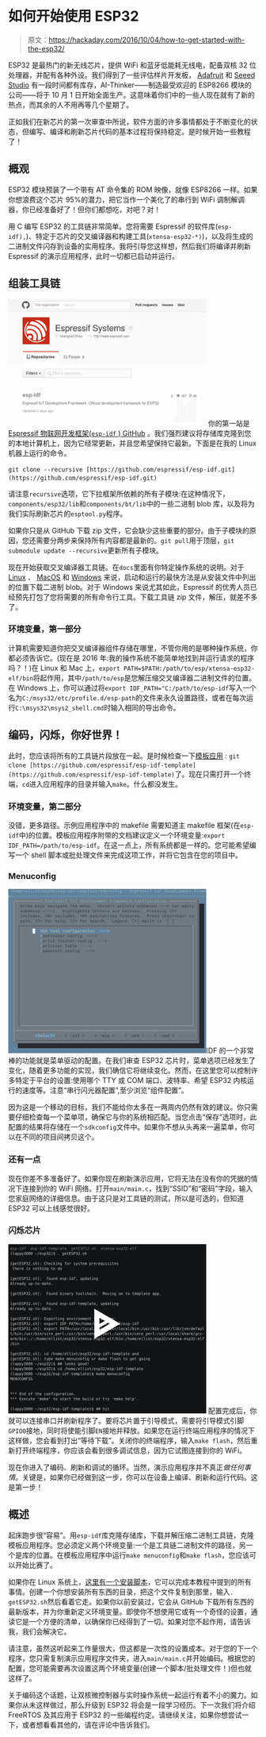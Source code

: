 # 如何开始使用 ESP32

> 原文：<https://hackaday.com/2016/10/04/how-to-get-started-with-the-esp32/>

ESP32 是最热门的新无线芯片，提供 WiFi 和蓝牙低能耗无线电，配备双核 32 位处理器，并配有各种外设。我们得到了一些评估样片开发板， [Adafruit](https://www.adafruit.com/product/3269) 和 [Seeed Studio](https://www.seeedstudio.com/ESP3212-Wifi-Bluetooth-Combo-Module-p-2706.html) 有一段时间都有库存，AI-Thinker——制造最受欢迎的 ESP8266 模块的公司——将于 10 月 1 日开始全面生产。这意味着你们中的一些人现在就有了新的热点，而其余的人不用再等几个星期了。

正如我们在新芯片的第一次审查中所说，软件方面的许多事情都处于不断变化的状态，但编写、编译和刷新芯片代码的基本过程将保持稳定。是时候开始一些教程了！

## 概观

ESP32 模块预装了一个带有 AT 命令集的 ROM 映像，就像 ESP8266 一样。如果你想浪费这个芯片 95%的潜力，把它当作一个美化了的串行到 WiFi 调制解调器，你已经准备好了！但你们都想吃，对吧？对！

用 C 编写 ESP32 的工具链非常简单。您将需要 Espressif 的软件库(`esp-idf),`)、特定于芯片的交叉编译器和构建工具(`xtensa-esp32-*)`)，以及将生成的二进制文件闪存到设备的实用程序。我将引导您这样想，然后我们将编译并刷新 Espressif 的演示应用程序，此时一切都已启动并运行。

## 组装工具链

[![esp32-repo](img/d68d64c7e0e176b7b03d44f315d20131.png)](https://hackaday.com/wp-content/uploads/2016/10/esp32-repo.png) 你的第一站是 [Espressif 物联网开发框架(`esp-idf` ) GitHub](https://github.com/espressif/esp-idf) 。我们强烈建议将存储库克隆到您的本地计算机上，因为它经常更新，并且您希望保持它最新。下面是在我的 Linux 机器上运行的命令。

`git clone --recursive [https://github.com/espressif/esp-idf.git](https://github.com/espressif/esp-idf.git)`

请注意`recursive`选项，它下拉框架所依赖的所有子模块:在这种情况下，`components/esp32/lib`和`components/bt/lib`中的一些二进制 blob 库，以及将为我们实际刷新芯片的`esptool.py`程序。

如果你只是从 GitHub 下载 zip 文件，它会缺少这些重要的部分。由于子模块的原因，您还需要分两步来保持所有内容都是最新的。`git pull`用于顶层，`git submodule update --recursive`更新所有子模块。

现在开始获取交叉编译器工具链。在`docs`里面有你特定操作系统的说明。对于 [Linux](https://github.com/espressif/esp-idf/blob/master/docs/linux-setup.rst) 、 [MacOS](https://github.com/espressif/esp-idf/blob/master/docs/macos-setup.rst) 和 [Windows](https://github.com/espressif/esp-idf/blob/master/docs/windows-setup.rst) 来说，启动和运行的最快方法是从安装文件中列出的位置下载二进制 blob。对于 Windows 来说尤其如此，Espressif 的优秀人员已经预先打包了您将需要的所有命令行工具。下载工具链 zip 文件，解压，就差不多了。

### 环境变量，第一部分

计算机需要知道你把交叉编译器组件存储在哪里，不管你用的是哪种操作系统，你都必须告诉它。(现在是 2016 年:我的操作系统不能简单地找到并运行请求的程序吗？！)在 Linux 和 Mac 上，`export PATH=$PATH:/path/to/esp/xtensa-esp32-elf/bin`将起作用，其中`/path/to/esp`是您解压缩交叉编译器二进制文件的位置。在 Windows 上，你可以通过将`export IDF_PATH="C:/path/to/esp-idf`写入一个名为`C:/msys32/etc/profile.d/esp-path`的文件来永久设置路径，或者在每次运行`C:\msys32\msys2_shell.cmd`时输入相同的导出命令。

## 编码，闪烁，你好世界！

此时，您应该将所有的工具链片段放在一起。是时候检查一下[模板应用](https://github.com/espressif/esp-idf-template) : `git clone [https://github.com/espressif/esp-idf-template](https://github.com/espressif/esp-idf-template)`了。现在只需打开一个终端，`cd`进入应用程序的目录并输入`make`。什么都没发生。

### 环境变量，第二部分

没错，更多路径。示例应用程序中的 makefile 需要知道主 makefile 框架(在`esp-idf`中)的位置。模板应用程序附带的文档建议定义一个环境变量:`export IDF_PATH=/path/to/esp-idf`。在这一点上，所有系统都是一样的。您可能希望编写一个 shell 脚本或批处理文件来完成这项工作，并将它包含在您的项目中。

### Menuconfig

[![esp32-menuconfig](img/93b59e8abdc68955c437ba0ae29b71c9.png)](https://hackaday.com/wp-content/uploads/2016/10/esp32-menuconfig.png)IDF 的一个非常棒的功能就是菜单驱动的配置。在我们审查 ESP32 芯片时，菜单选项已经发生了变化，随着更多功能的实现，我们确信它将继续变化。然而，在这里您可以控制许多特定于平台的设置:使用哪个 TTY 或 COM 端口、波特率、希望 ESP32 内核运行的速度等。注意“串行闪光器配置”,至少浏览“组件配置”。

因为这是一个移动的目标，我们不能给你太多在一两周内仍然有效的建议。你只需要仔细检查每一个菜单项，确保它与你的系统相匹配。当您点击“保存”选项时，此配置的结果将存储在一个`sdkconfig`文件中。如果你不想从头再来一遍菜单，你可以在不同的项目间拷贝这个。

### 还有一点

现在你差不多准备好了。如果你现在刷新演示应用，它将无法在没有你的凭据的情况下连接到你的 WiFi 网络。打开`main/main.c`，找到“SSID”和“密码”字段，输入您家庭网络的详细信息。由于这只是对工具链的测试，所以是可选的，但知道 ESP32 可以上线感觉很好。

### 闪烁芯片

[![763sd4c5rglqwhctcxn88s7qg](img/e9958aadf99230a3d5ad669c4cde377d.png)](https://asciinema.org/a/763sd4c5rglqwhctcxn88s7qg) 配置完成后，你就可以连接串口并刷新程序了。要将芯片置于引导模式，需要将引导模式引脚`GPIO0`接地，同时将使能引脚`EN`接地并释放。如果您在运行终端应用程序的情况下这样做，您会看到打出“等待下载”。关闭你的终端程序，输入`make flash`，然后重新打开终端程序，你应该会看到很多调试信息，因为它试图连接到你的 WiFi。

现在你进入了编码、刷新和调试的循环。当然，演示应用程序并不真正*做任何事情*。关键是，如果你已经做到这一步，你可以在设备上编译、刷新和运行代码。这是第一步！

## 概述

起床跑步很“容易”。用`esp-idf`库克隆存储库，下载并解压缩二进制工具链，克隆模板应用程序。您必须定义两个环境变量:一个是工具链二进制文件的路径，另一个是库的位置。在模板应用程序中运行`make menuconfig`和`make flash`，您应该可以开始比赛了。

如果你在 Linux 系统上，[这里有一个安装脚本](https://gist.github.com/hexagon5un/cd8a86c32d0da45e2ae214c24957180a)，它可以完成本教程中提到的所有事情。创建一个你想安装所有东西的目录，把这个文件复制到那里，输入`. getESP32.sh`然后看着它走。如果你以前安装过，它会从 GitHub 下载所有东西的最新版本，并为你重新定义环境变量。即使你不想使用它或有一个奇怪的设置，通读它是一个方便的清单，以确保你已经得到了一切。如果对您不起作用，请告诉我，我们会解决它。

请注意，虽然这听起来工作量很大，但这都是一次性的设置成本。对于您的下一个程序，您只需复制演示应用程序文件夹，进入`main/main.c`并开始编码。根据您的配置，您可能需要再次设置这两个环境变量(创建一个脚本/批处理文件！)但也就这样了。

关于编码这个话题，让双核微控制器与实时操作系统一起运行有着不小的魔力。如果你从未这样做过，那么升级到 ESP32 将会是一段学习经历。下一次我们将介绍 FreeRTOS 及其应用于 ESP32 的一些编程约定。请继续关注，如果你想尝试一下，或者想看看其他的，请在评论中告诉我们。